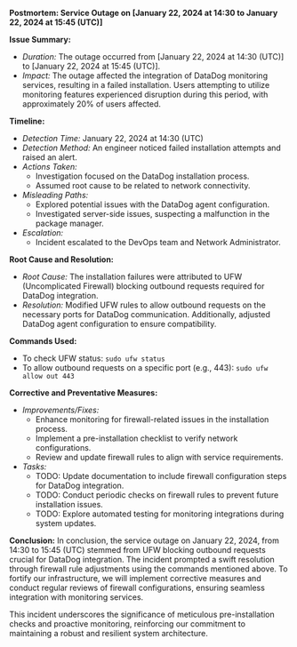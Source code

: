 **Postmortem: Service Outage on [January 22, 2024 at 14:30 to January 22, 2024 at 15:45 (UTC)]**

**Issue Summary:**
- *Duration:* The outage occurred from [January 22, 2024 at 14:30 (UTC)] to [January 22, 2024 at 15:45 (UTC)].
- *Impact:* The outage affected the integration of DataDog monitoring services, resulting in a failed installation. Users attempting to utilize monitoring features experienced disruption during this period, with approximately 20% of users affected.

**Timeline:**
- *Detection Time:* January 22, 2024 at 14:30 (UTC)
- *Detection Method:* An engineer noticed failed installation attempts and raised an alert.
- *Actions Taken:*
  - Investigation focused on the DataDog installation process.
  - Assumed root cause to be related to network connectivity.
- *Misleading Paths:*
  - Explored potential issues with the DataDog agent configuration.
  - Investigated server-side issues, suspecting a malfunction in the package manager.
- *Escalation:*
  - Incident escalated to the DevOps team and Network Administrator.

**Root Cause and Resolution:**
- *Root Cause:* The installation failures were attributed to UFW (Uncomplicated Firewall) blocking outbound requests required for DataDog integration.
- *Resolution:* Modified UFW rules to allow outbound requests on the necessary ports for DataDog communication. Additionally, adjusted DataDog agent configuration to ensure compatibility.

**Commands Used:**
- To check UFW status: `sudo ufw status`
- To allow outbound requests on a specific port (e.g., 443): `sudo ufw allow out 443`

**Corrective and Preventative Measures:**
- *Improvements/Fixes:*
  - Enhance monitoring for firewall-related issues in the installation process.
  - Implement a pre-installation checklist to verify network configurations.
  - Review and update firewall rules to align with service requirements.
- *Tasks:*
  - TODO: Update documentation to include firewall configuration steps for DataDog integration.
  - TODO: Conduct periodic checks on firewall rules to prevent future installation issues.
  - TODO: Explore automated testing for monitoring integrations during system updates.

**Conclusion:**
In conclusion, the service outage on January 22, 2024, from 14:30 to 15:45 (UTC) stemmed from UFW blocking outbound requests crucial for DataDog integration. The incident prompted a swift resolution through firewall rule adjustments using the commands mentioned above. To fortify our infrastructure, we will implement corrective measures and conduct regular reviews of firewall configurations, ensuring seamless integration with monitoring services.

This incident underscores the significance of meticulous pre-installation checks and proactive monitoring, reinforcing our commitment to maintaining a robust and resilient system architecture.
